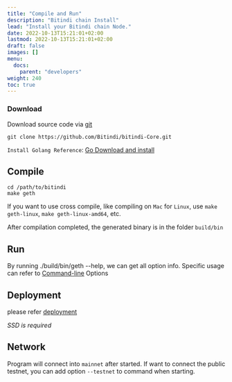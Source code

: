 ```yaml
---
title: "Compile and Run"
description: "Bitindi chain Install"
lead: "Install your Bitindi chain Node."
date: 2022-10-13T15:21:01+02:00
lastmod: 2022-10-13T15:21:01+02:00
draft: false
images: []
menu:
  docs:
    parent: "developers"
weight: 240
toc: true
---
```


### Download
Download source code via [git](https://github.com/Bitindi/bitindi-Core.git)

`git clone https://github.com/Bitindi/bitindi-Core.git`

 `Install Golang Reference`: [Go Download and install](https://go.dev/doc/install)

## Compile

```
cd /path/to/bitindi 
make geth
```
If you want to use cross compile, like compiling on `Mac` for `Linux`, use `make geth-linux`, `make geth-linux-amd64`, etc.

After compilation completed, the generated binary is in the folder `build/bin`

## Run
By running ./build/bin/geth --help, we can get all option info. Specific usage can refer to [Command-line](https://geth.ethereum.org/docs/interface/command-line-options) Options

## Deployment
please refer [deployment](/docs/developers/deploy/)

*SSD is required*

## Network
Program will connect into `mainnet` after started. If want to connect the public testnet, you can add option `--testnet` to command when starting.